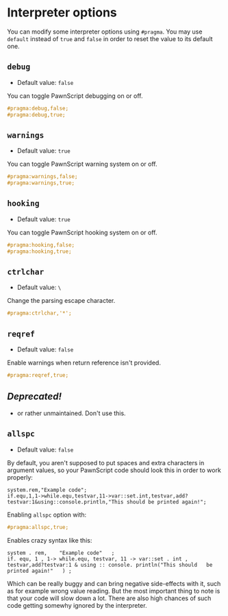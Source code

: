 # Interpreter options
You can modify some interpreter options using `#pragma`. You may use `default` instead of `true` and `false` in order to reset the value to its default one.

## `debug`
- Default value: `false`

You can toggle PawnScript debugging on or off.

```cpp
#pragma:debug,false;
#pragma:debug,true;
```

## `warnings`
- Default value: `true`

You can toggle PawnScript warning system on or off.

```cpp
#pragma:warnings,false;
#pragma:warnings,true;
```

## `hooking`
- Default value: `true`

You can toggle PawnScript hooking system on or off.

```cpp
#pragma:hooking,false;
#pragma:hooking,true;
```

## `ctrlchar`
- Default value: `\`

Change the parsing escape character.

```cpp
#pragma:ctrlchar,'*';
```

## `reqref`
- Default value: `false`

Enable warnings when return reference isn't provided.

```cpp
#pragma:reqref,true;
```




## ***Deprecated!***
- or rather unmaintained. Don't use this.

## `allspc`
- Default value: `false`

By default, you aren't supposed to put spaces and extra characters in argument values, so your PawnScript code should look this in order to work properly:

```pawn
system.rem,"Example code";
if.equ,1,1->while.equ,testvar,11->var::set.int,testvar,add?testvar:1&using::console.println,"This should be printed again!";
```

Enabling `allspc` option with:

```cpp
#pragma:allspc,true;
```

Enables crazy syntax like this:

```pawn
system . rem,    "Example code"   ;
if. equ, 1 , 1-> while.equ, testvar, 11 -> var::set . int , testvar,add?testvar:1 & using :: console. println("This should   be printed again!"   ) ;
```

Which can be really buggy and can bring negative side-effects with it, such as for example wrong value reading. But the most important thing to note is that your code will slow down a lot. There are also high chances of such code getting somewhy ignored by the interpreter.